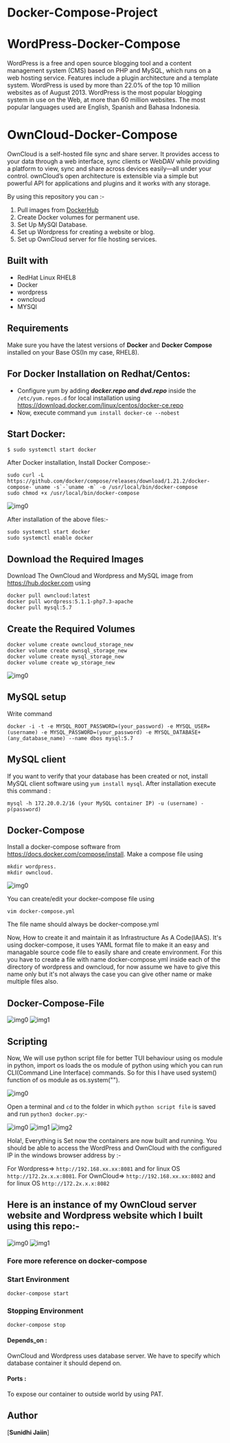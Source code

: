# Docker-Compose-Project

# WordPress-Docker-Compose
WordPress is a free and open source blogging tool and a content management system (CMS) based on PHP and MySQL, which runs on a web hosting service. Features include a plugin architecture and a template system. WordPress is used by more than 22.0% of the top 10 million websites as of August 2013. WordPress is the most popular blogging system in use on the Web, at more than 60 million websites. The most popular languages used are English, Spanish and Bahasa Indonesia.

# OwnCloud-Docker-Compose
OwnCloud is a self-hosted file sync and share server. It provides access to your data through a web interface, sync clients or WebDAV while providing a platform to view, sync and share across devices easily—all under your control. ownCloud’s open architecture is extensible via a simple but powerful API for applications and plugins and it works with any storage.

By using this repository you can :-
1. Pull images from [DockerHub](https://hub.docker.com/)
2. Create Docker volumes for permanent use.
3. Set Up MySQl Database.
4. Set up Wordpress for creating a website or blog.
5. Set up OwnCloud server for file hosting services.

## Built with
- RedHat Linux RHEL8
- Docker
- wordpress
- owncloud
- MYSQl

## Requirements
Make sure you have the latest versions of **Docker** and **Docker Compose** installed on your Base OS(In my case, RHEL8).

## For Docker Installation on Redhat/Centos:
- Configure yum by adding ***docker.repo and dvd.repo*** inside the `/etc/yum.repos.d` for local installation using  https://download.docker.com/linux/centos/docker-ce.repo   
- Now, execute command `yum install docker-ce --nobest`

## Start Docker:
```
$ sudo systemctl start docker
```
After Docker installation, Install Docker Compose:-
```
sudo curl -L https://github.com/docker/compose/releases/download/1.21.2/docker-compose-`uname -s`-`uname -m` -o /usr/local/bin/docker-compose
sudo chmod +x /usr/local/bin/docker-compose
```
![img0](https://github.com/anshbargoti/Docker-Compose-Project/blob/master/snap/installing_docker_compose.PNG)

After installation of the above files:-
```
sudo systemctl start docker
sudo systemctl enable docker
```
 ##  Download the Required Images
Download The OwnCloud and Wordpress and MySQL image from https://hub.docker.com using 
    
    docker pull owncloud:latest
    docker pull wordpress:5.1.1-php7.3-apache
    docker pull mysql:5.7 
 
 ##  Create the Required Volumes
   
    docker volume create owncloud_storage_new
    docker volume create ownsql_storage_new
    docker volume create mysql_storage_new
    docker volume create wp_storage_new
    
![img0](https://github.com/anshbargoti/Docker-Compose-Project/blob/master/snap/image.jpg)

 ## MySQL setup
Write command 

    docker -i -t -e MYSQL_ROOT_PASSWORD=(your_password) -e MYSQL_USER=(username) -e MYSQL_PASSWORD=(your_password) -e MYSQL_DATABASE+ (any_database_name) --name dbos mysql:5.7
    
 ## MySQL client
If you want to verify that your database has been created or not, install MySQL client software using `yum install mysql`. After installation execute this command : 
   
    mysql -h 172.20.0.2/16 (your MySQL container IP) -u (username) -p(password)
    
 ## Docker-Compose
Install a docker-compose software from https://docs.docker.com/compose/install. 
Make a compose file using 

    mkdir wordpress.
    mkdir owncloud.
    
![img0](https://github.com/anshbargoti/Docker-Compose-Project/blob/master/snap/directory.jpg)
    
You can create/edit your docker-compose file using 
    
    vim docker-compose.yml
The file name should always be docker-compose.yml

Now, How to create it and maintain it as Infrastructure As A Code(IAAS). It's using docker-compose, it uses YAML format file to make it an easy and managable source code file to easily share and create environment. For this you have to create a file with name docker-compose.yml inside each of the directory of wordpress and owncloud, for now assume we have to give this name only but it's not always the case you can give other name or make multiple files also.

## Docker-Compose-File

![img0](https://github.com/anshbargoti/Docker-Compose-Project/blob/master/snap/owncloud.png)
![img1](https://github.com/anshbargoti/Docker-Compose-Project/blob/master/snap/wordpress.png)

## Scripting

Now, We will use python script file for better TUI behaviour using os module in python, import os loads the os module of python using which you can run CLI(Command Line Interface) commands. So for this I have used system() function of os module as os.system("<command you want to perform>").

![img0](https://github.com/anshbargoti/Docker-Compose-Project/blob/master/snap/python_script.png)


Open a terminal and `cd` to the folder in which `python script file` is saved and run `python3 docker.py`:-

![img0](https://github.com/anshbargoti/Docker-Compose-Project/blob/master/snap/docker-compose(1).png)
![img1](https://github.com/anshbargoti/Docker-Compose-Project/blob/master/snap/docker-compose(2).png)
![img2](https://github.com/anshbargoti/Docker-Compose-Project/blob/master/snap/docker-compose(3).png)

Hola!, Everything is Set now the containers are now built and running. You should be able to access the WordPress and OwnCloud with the configured IP in the windows browser address by :-

For Wordpress=> `http://192.168.xx.xx:8081`  and for linux OS `http://172.2x.x.x:8081`.
For OwnCloud=> `http://192.168.xx.xx:8082`  and for linux OS `http://172.2x.x.x:8082`

## Here is an instance of my OwnCloud server website and Wordpress website which I built using this repo:- 

![img0](https://github.com/anshbargoti/Docker-Compose-Project/blob/master/snap/browseWordpress.PNG)
![img1](https://github.com/anshbargoti/Docker-Compose-Project/blob/master/snap/browse_Owncloud.PNG)

### Fore more reference on docker-compose 

### Start Environment

```
docker-compose start
```

### Stopping Environment

```
docker-compose stop
```

   #### Depends_on : 
OwnCloud and Wordpress uses database server. We have to specify which database container it should depend on.
   #### Ports : 
To expose our container to outside world by using PAT.
   
  
## Author
[**Sunidhi Jaiin**]
